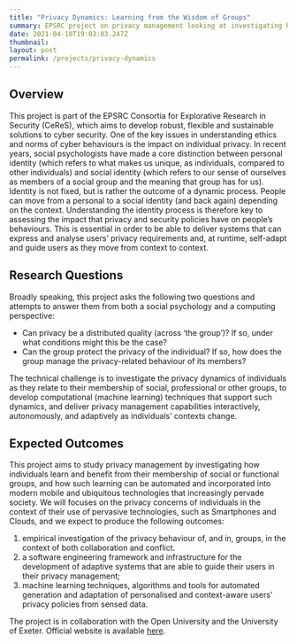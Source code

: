 ```yaml
---
title: "Privacy Dynamics: Learning from the Wisdom of Groups"
summary: EPSRC project on privacy management looking at investigating how individuals learn and benefit from their membership of social or functional groups, and how such learning can be automated and incorporated into modern mobile and ubiquitous technologies that increasingly pervade society. The Principal Investigator is Dr Alessandra Russo. The project is in collaboration with the Open University and the University of Exeter. It is a three years project started in November 2013.
date: 2021-04-10T19:03:03.247Z
thumbnail: 
layout: post
permalink: /projects/privacy-dynamics
---
```


## Overview
This project is part of the EPSRC Consortia for Explorative Research in Security (CeReS), which aims to develop robust, flexible and sustainable solutions to cyber security. One of the key issues in understanding ethics and norms of cyber behaviours is the impact on individual privacy. In recent years, social psychologists have made a core distinction between personal identity (which refers to what makes us unique, as individuals, compared to other individuals) and social identity (which refers to our sense of ourselves as members of a social group and the meaning that group has for us). Identity is not fixed, but is rather the outcome of a dynamic process. People can move from a personal to a social identity (and back again) depending on the context. Understanding the identity process is therefore key to assessing the impact that privacy and security policies have on people’s behaviours. This is essential in order to be able to deliver systems that can express and analyse users’ privacy requirements and, at runtime, self-adapt and guide users as they move from context to context.

## Research Questions
Broadly speaking, this project asks the following two questions and attempts to answer them from both a social psychology and a computing perspective:
* Can privacy be a distributed quality (across ‘the group’)? If so, under what conditions might this be the case?
* Can the group protect the privacy of the individual? If so, how does the group manage the privacy-related behaviour of its members?

The technical challenge is to investigate the privacy dynamics of individuals as they relate to their membership of social, professional or other groups, to develop computational (machine learning) techniques that support such dynamics, and deliver privacy management capabilities interactively, autonomously, and adaptively as individuals’ contexts change.

## Expected Outcomes
This project aims to study privacy management by investigating how individuals learn and benefit from their membership of social or functional groups, and how such learning can be automated and incorporated into modern mobile and ubiquitous technologies that increasingly pervade society. We will focuses on the privacy concerns of individuals in the context of their use of pervasive technologies, such as Smartphones and Clouds, and we expect to produce the following outcomes:

1. empirical investigation of the privacy behaviour of, and in, groups, in the context of both collaboration and conflict.
1. a software engineering framework and infrastructure for the development of adaptive systems that are able to guide their users in their privacy management;
1. machine learning techniques, algorithms and tools for automated generation and adaptation of personalised and context-aware users’ privacy policies from sensed data.

The project is in collaboration with the Open University and the University of Exeter. Official website is available [here](http://www9.open.ac.uk/PrivacyDynamics/).

